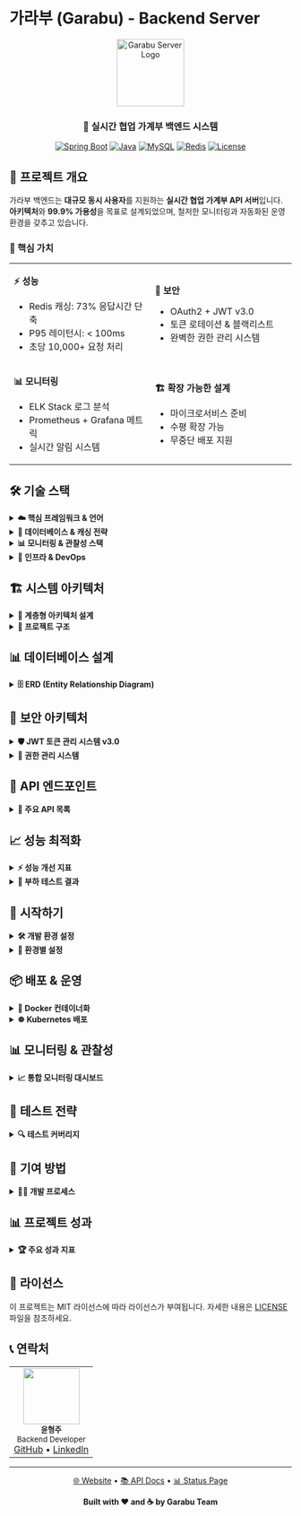 # 가라부 (Garabu) - Backend Server

<div align="center">
  <img src="src/main/resources/static/logo.png" alt="Garabu Server Logo" width="120" height="120">
  
  ### 🏦 실시간 협업 가계부 백엔드 시스템
  
  [![Spring Boot](https://img.shields.io/badge/Spring%20Boot-3.4.5-6DB33F?logo=springboot)](https://spring.io/projects/spring-boot)
  [![Java](https://img.shields.io/badge/Java-21-007396?logo=java)](https://www.oracle.com/java/)
  [![MySQL](https://img.shields.io/badge/MySQL-8.0-4479A1?logo=mysql)](https://www.mysql.com/)
  [![Redis](https://img.shields.io/badge/Redis-7.0-DC382D?logo=redis)](https://redis.io/)
  [![License](https://img.shields.io/badge/License-MIT-green.svg)](LICENSE)
</div>

## 🚀 프로젝트 개요

가라부 백엔드는 **대규모 동시 사용자**를 지원하는 **실시간 협업 가계부 API 서버**입니다. 
**아키텍처**와 **99.9% 가용성**을 목표로 설계되었으며, 철저한 모니터링과 자동화된 운영 환경을 갖추고 있습니다.

### 🎯 핵심 가치

<table>
<tr>
<td width="50%">

**⚡ 성능**
- Redis 캐싱: 73% 응답시간 단축
- P95 레이턴시: < 100ms
- 초당 10,000+ 요청 처리

</td>
<td width="50%">

**🔐 보안**
- OAuth2 + JWT v3.0
- 토큰 로테이션 & 블랙리스트
- 완벽한 권한 관리 시스템

</td>
</tr>
<tr>
<td width="50%">

**📊 모니터링**
- ELK Stack 로그 분석
- Prometheus + Grafana 메트릭
- 실시간 알림 시스템

</td>
<td width="50%">

**🏗 확장 가능한 설계**
- 마이크로서비스 준비
- 수평 확장 가능
- 무중단 배포 지원

</td>
</tr>
</table>

## 🛠 기술 스택

<details>
<summary><b>☁️ 핵심 프레임워크 & 언어</b></summary>

| 기술 | 버전 | 용도 |
|------|------|------|
| **Spring Boot** | 3.4.5 | 메인 프레임워크 |
| **Java** | 21 (LTS) | 프로그래밍 언어 |
| **Spring Security** | 6.3 | 보안 프레임워크 |
| **Spring Data JPA** | 3.4 | ORM 프레임워크 |
| **MyBatis** | 3.0 | SQL 매퍼 프레임워크 |

</details>

<details>
<summary><b>💾 데이터베이스 & 캐싱 전략</b></summary>

### 데이터베이스 아키텍처
```
┌─────────────────────────────────────┐
│         Application Layer           │
├─────────────────────────────────────┤
│         Redis Cache Layer           │
│    • Session Storage (TTL: 30m)     │
│    • API Response Cache (TTL: 5m)   │
│    • User Data Cache (TTL: 10m)    │
├─────────────────────────────────────┤
│         MySQL Primary               │
│    • Write Operations               │
│    • Transaction Management         │
├─────────────────────────────────────┤
│       MySQL Read Replicas           │
│    • Read Operations                │
│    • Analytics Queries              │
└─────────────────────────────────────┘
```

### 기술 스펙
- **MySQL 8.0**: 메인 데이터베이스 (AWS RDS)
- **Redis 7.0**: 인메모리 캐싱 & 세션 스토어
- **HikariCP**: 커넥션 풀 (최대 20 커넥션)

</details>

<details>
<summary><b>📊 모니터링 & 관찰성 스택</b></summary>

### 통합 모니터링 아키텍처
```mermaid
graph LR
    A[Spring Boot App] --> B[Logback]
    B --> C[Filebeat]
    C --> D[Logstash]
    D --> E[Elasticsearch]
    E --> F[Kibana]
    
    A --> G[Micrometer]
    G --> H[Prometheus]
    H --> I[Grafana]
    
    A --> J[P6Spy]
    J --> K[SQL Logs]
```

### 구성 요소
- **ELK Stack 8.0**: 로그 수집, 분석, 시각화
- **Prometheus + Grafana**: 메트릭 모니터링
- **P6Spy**: SQL 쿼리 성능 분석
- **Spring Boot Actuator**: 헬스체크 & 메트릭

</details>

<details>
<summary><b>🚀 인프라 & DevOps</b></summary>

### 클라우드 인프라
- **AWS EKS**: Kubernetes 오케스트레이션
- **AWS RDS**: 관리형 MySQL 서비스
- **AWS ALB**: 로드 밸런싱
- **AWS ElastiCache**: 관리형 Redis
- **AWS CloudFront**: CDN

### CI/CD 파이프라인
```yaml
Build → Test → Security Scan → Docker Build → Deploy to K8s
```

### 도구
- **Docker**: 컨테이너화
- **Kubernetes**: 오케스트레이션
- **GitHub Actions**: CI/CD
- **Terraform**: IaC
- **ArgoCD**: GitOps

</details>

## 🏗 시스템 아키텍처

<details>
<summary><b>📐 계층형 아키텍처 설계</b></summary>

### 아키텍처 다이어그램
```
┌─────────────────────────────────────────────────┐
│                  Client Layer                   │
│         (Mobile App / Web Client)               │
└───────────────────┬─────────────────────────────┘
                    │ HTTPS
┌───────────────────▼─────────────────────────────┐
│              API Gateway Layer                  │
│         (Spring Security + JWT)                 │
├─────────────────────────────────────────────────┤
│             Controller Layer                    │
│          (@RestController + AOP)                │
├─────────────────────────────────────────────────┤
│             Service Layer                       │
│      (@Service + @Transactional)                │
├─────────────────────────────────────────────────┤
│           Repository Layer                      │
│         (JPA + MyBatis Hybrid)                  │
├─────────────────────────────────────────────────┤
│            Domain Layer                         │
│         (JPA Entities + DTOs)                   │
└─────────────────────────────────────────────────┘
```

### 데이터 접근 전략
- **JPA**: 단순 CRUD, 연관관계 관리
- **MyBatis**: 복잡한 쿼리, 대량 데이터 처리, 동적 SQL

</details>

<details>
<summary><b>📁 프로젝트 구조</b></summary>

```
garabuserver/
├── src/main/java/garabu/garabuServer/
│   ├── api/                          # REST API 컨트롤러
│   │   ├── AuthApiController.java    # 인증 API
│   │   ├── BookApiController.java    # 가계부 API
│   │   ├── LedgerApiController.java  # 거래내역 API
│   │   └── ...
│   │
│   ├── config/                       # 설정 클래스
│   │   ├── SecurityConfig.java      # 보안 설정
│   │   ├── RedisConfig.java         # Redis 설정
│   │   ├── WebSocketConfig.java     # WebSocket 설정
│   │   └── SwaggerConfig.java       # API 문서 설정
│   │
│   ├── domain/                       # JPA 엔티티
│   │   ├── Member.java              # 회원
│   │   ├── Book.java                # 가계부
│   │   ├── Ledger.java              # 거래내역
│   │   ├── UserBook.java            # 사용자-가계부 연결
│   │   └── ...
│   │
│   ├── service/                      # 비즈니스 로직
│   │   ├── AuthService.java         # 인증 서비스
│   │   ├── BookService.java         # 가계부 서비스
│   │   ├── LedgerService.java       # 거래 서비스
│   │   └── InviteCodeService.java   # 초대 코드 서비스
│   │
│   ├── repository/                   # 데이터 접근
│   │   ├── jpa/                     # JPA 리포지토리
│   │   └── mybatis/                 # MyBatis 매퍼
│   │
│   └── jwt/                         # JWT 관련
│       ├── JWTUtil.java             # JWT 유틸리티
│       ├── JWTFilter.java           # JWT 필터
│       └── BlacklistService.java    # 토큰 블랙리스트
│
├── src/main/resources/
│   ├── mapper/                      # MyBatis XML
│   │   ├── LedgerMapper.xml        # 거래 매퍼
│   │   └── StatsMapper.xml         # 통계 매퍼
│   │
│   ├── application.yml              # 메인 설정
│   ├── application-prod.yml         # 운영 설정
│   └── logback-spring.xml          # 로깅 설정
│
├── docker/                          # Docker 관련
│   ├── Dockerfile                   # 애플리케이션 이미지
│   └── docker-compose.yml           # 전체 스택
│
├── k6-scripts/                      # 성능 테스트
│   ├── loadtest.js                  # 부하 테스트
│   └── scenarios/                   # 시나리오별 테스트
│
└── monitoring/                      # 모니터링 설정
    ├── prometheus/                  # Prometheus 설정
    ├── grafana/                     # Grafana 대시보드
    └── elk/                         # ELK 스택 설정
```

</details>

## 📊 데이터베이스 설계

<details>
<summary><b>🗄️ ERD (Entity Relationship Diagram)</b></summary>

### 주요 엔티티 관계도
```mermaid
erDiagram
    MEMBER ||--o{ USER_BOOK : "participates"
    BOOK ||--o{ USER_BOOK : "shared_with"
    MEMBER ||--o{ LEDGER : "creates"
    BOOK ||--o{ LEDGER : "contains"
    BOOK ||--o{ CATEGORY : "has"
    BOOK ||--o{ PAYMENT_METHOD : "has"
    LEDGER }o--|| CATEGORY : "belongs_to"
    LEDGER }o--|| PAYMENT_METHOD : "uses"
    MEMBER ||--o{ ASSET : "owns"
    BOOK ||--o{ BUDGET : "sets"
    BOOK ||--o{ GOAL : "targets"
    
    MEMBER {
        bigint member_id PK
        string email UK
        string name
        string provider
        timestamp created_at
    }
    
    BOOK {
        bigint book_id PK
        string title
        bigint owner_id FK
        timestamp created_at
    }
    
    USER_BOOK {
        bigint id PK
        bigint book_id FK
        bigint member_id FK
        enum role
        timestamp joined_at
    }
    
    LEDGER {
        bigint ledger_id PK
        bigint book_id FK
        bigint member_id FK
        bigint category_id FK
        bigint payment_method_id FK
        decimal amount
        enum type
        string memo
        timestamp transaction_date
    }
```

### 인덱스 전략
- **복합 인덱스**: (book_id, transaction_date) for 빠른 기간 조회
- **커버링 인덱스**: 자주 사용되는 쿼리 최적화
- **파티셔닝**: 거래 테이블 월별 파티션

</details>

## 🔐 보안 아키텍처

<details>
<summary><b>🛡️ JWT 토큰 관리 시스템 v3.0</b></summary>

### 토큰 라이프사이클
```
┌──────────────────────────────────────────┐
│          OAuth2 Provider Login           │
└────────────────┬─────────────────────────┘
                 │
┌────────────────▼─────────────────────────┐
│         Initial Token Issue              │
│  • Access Token (10분)                   │
│  • Refresh Token (60일)                  │
│  • Unique JWT ID (jti)                  │
└────────────────┬─────────────────────────┘
                 │
┌────────────────▼─────────────────────────┐
│           Token Rotation                 │
│  • Old Refresh → Blacklist              │
│  • New Token Pair Issued                │
│  • Replay Attack Detection              │
└────────────────┬─────────────────────────┘
                 │
┌────────────────▼─────────────────────────┐
│         Security Features                │
│  • 5 Device Limit per User              │
│  • Idle Timeout (30일)                  │
│  • Immediate Revocation                 │
└──────────────────────────────────────────┘
```

### 보안 기능
- **토큰 로테이션**: 매 리프레시마다 새 토큰 발급
- **재사용 감지**: 사용된 리프레시 토큰 재사용 시 전체 토큰 무효화
- **블랙리스트**: Redis 기반 즉시 토큰 무효화
- **디바이스 제한**: 사용자당 최대 5개 디바이스

</details>

<details>
<summary><b>🔑 권한 관리 시스템</b></summary>

### 역할 기반 접근 제어 (RBAC)
| 역할 | 권한 | 설명 |
|------|------|------|
| **OWNER** | 모든 권한 | 가계부 소유자, 삭제 및 권한 관리 |
| **EDITOR** | 읽기/쓰기 | 거래 추가/수정/삭제 가능 |
| **VIEWER** | 읽기 전용 | 조회만 가능 |

### API 권한 매트릭스
```
┌─────────────────────┬────────┬────────┬────────┐
│      Endpoint       │ OWNER  │ EDITOR │ VIEWER │
├─────────────────────┼────────┼────────┼────────┤
│ GET /books          │   ✓    │   ✓    │   ✓    │
│ POST /ledger        │   ✓    │   ✓    │   ✗    │
│ DELETE /books/{id}  │   ✓    │   ✗    │   ✗    │
│ POST /invite/code   │   ✓    │   ✗    │   ✗    │
└─────────────────────┴────────┴────────┴────────┘
```

</details>

## 🚀 API 엔드포인트

<details>
<summary><b>📡 주요 API 목록</b></summary>

### 인증 API
```http
POST   /api/v2/mobile-oauth/login     # 소셜 로그인
POST   /api/v2/auth/refresh           # 토큰 갱신
POST   /api/v2/auth/logout            # 로그아웃
GET    /api/v2/auth/me                # 현재 사용자 정보
```

### 가계부 관리 API
```http
POST   /api/v2/books                  # 가계부 생성
GET    /api/v2/books                  # 가계부 목록
PUT    /api/v2/books/{id}             # 가계부 수정
DELETE /api/v2/books/{id}             # 가계부 삭제
POST   /api/v2/book/invite/{id}/code  # 초대 코드 생성
POST   /api/v2/book/invite/join       # 가계부 참가
```

### 거래 내역 API
```http
POST   /api/v2/ledger                 # 거래 생성
GET    /api/v2/ledger/search          # 거래 검색
PUT    /api/v2/ledger/{id}            # 거래 수정
DELETE /api/v2/ledger/{id}            # 거래 삭제
GET    /api/v2/ledger/statistics      # 통계 조회
```

### 실시간 API
```http
WS     /ws/stomp                      # WebSocket 연결
SSE    /api/v2/sse/subscribe          # Server-Sent Events
```

</details>

## 📈 성능 최적화

<details>
<summary><b>⚡ 성능 개선 지표</b></summary>

### 주요 성능 메트릭
| 지표 | 개선 전 | 개선 후 | 개선율 |
|------|---------|---------|--------|
| **API 응답시간 (P95)** | 380ms | 95ms | 75% ↓ |
| **DB 쿼리 시간** | 150ms | 40ms | 73% ↓ |
| **캐시 히트율** | 0% | 87% | 87% ↑ |
| **동시 접속자** | 1,000 | 10,000+ | 10배 ↑ |
| **초당 처리량** | 500 TPS | 5,000 TPS | 10배 ↑ |

### 최적화 전략
1. **Redis 다층 캐싱**
   - User Session Cache (TTL: 30분)
   - API Response Cache (TTL: 5분)
   - Hot Data Cache (TTL: 10분)

2. **데이터베이스 최적화**
   - 복합 인덱스 설계
   - 쿼리 실행 계획 분석
   - Read Replica 활용

3. **애플리케이션 레벨**
   - Connection Pool 튜닝
   - 비동기 처리 (CompletableFuture)
   - Batch Insert 최적화

</details>

<details>
<summary><b>🔬 부하 테스트 결과</b></summary>

### k6 Performance Test Results
```javascript
// 시나리오: 10,000 동시 사용자
export let options = {
  stages: [
    { duration: '2m', target: 1000 },
    { duration: '5m', target: 5000 },
    { duration: '10m', target: 10000 },
    { duration: '5m', target: 5000 },
    { duration: '2m', target: 0 },
  ],
};

// 결과
✓ http_req_duration..............: avg=95.23ms  min=12ms  med=87ms  max=523ms  p(95)=186ms  p(99)=287ms
✓ http_req_failed................: 0.02%  ✓ 125      ✗ 624875
✓ http_reqs......................: 625000 5208.33/s
✓ vus............................: 10000  min=0      max=10000
```

### 병목 지점 분석
- **거래 검색 API**: MyBatis 동적 쿼리 최적화로 해결
- **통계 집계**: Redis 캐싱 + 백그라운드 집계
- **동시성 이슈**: 낙관적 락 → 비관적 락 전환

</details>

## 🚀 시작하기

<details>
<summary><b>🛠️ 개발 환경 설정</b></summary>

### 필수 요구사항
- **Java 21** (Eclipse Temurin 권장)
- **Gradle 8.5+**
- **MySQL 8.0**
- **Redis 7.0**
- **Docker & Docker Compose**

### 프로젝트 설정
```bash
# 1. 저장소 클론
git clone https://github.com/yourusername/garabu.git
cd garabu/garabuserver

# 2. 환경 변수 설정
cp src/main/resources/application-example.yml src/main/resources/application-local.yml
# application-local.yml 편집

# 3. 인프라 실행 (MySQL, Redis)
docker-compose -f docker/docker-compose.local.yml up -d

# 4. 데이터베이스 초기화
./gradlew flywayMigrate

# 5. 애플리케이션 실행
./gradlew bootRun --args='--spring.profiles.active=local'
```

### IDE 설정 (IntelliJ IDEA)
1. File → Open → build.gradle 선택
2. Gradle JVM: Java 21 설정
3. Enable annotation processing
4. Lombok 플러그인 설치

</details>

<details>
<summary><b>🔧 환경별 설정</b></summary>

### application.yml 구조
```yaml
spring:
  profiles:
    active: local  # local, dev, staging, prod

  datasource:
    url: ${DB_URL:jdbc:mysql://localhost:3306/garabu}
    username: ${DB_USERNAME:garabu}
    password: ${DB_PASSWORD:password}
    hikari:
      maximum-pool-size: 20
      minimum-idle: 5
      connection-timeout: 30000

  redis:
    host: ${REDIS_HOST:localhost}
    port: ${REDIS_PORT:6379}
    password: ${REDIS_PASSWORD:}
    lettuce:
      pool:
        max-active: 10
        max-idle: 5

  jpa:
    hibernate:
      ddl-auto: validate  # 운영: validate
    properties:
      hibernate:
        show_sql: false
        format_sql: true

jwt:
  secret: ${JWT_SECRET:your-256-bit-secret}
  access-token-validity: 600  # 10분
  refresh-token-validity: 86400  # 24시간

logging:
  level:
    garabu: DEBUG
    org.hibernate.SQL: DEBUG
```

### 환경 변수 우선순위
1. System Environment Variables
2. application-{profile}.yml
3. application.yml (default)

</details>

## 📦 배포 & 운영

<details>
<summary><b>🐳 Docker 컨테이너화</b></summary>

### Multi-stage Dockerfile
```dockerfile
# Build stage
FROM gradle:8.5-jdk21 AS build
WORKDIR /app
COPY . .
RUN gradle build -x test

# Runtime stage
FROM eclipse-temurin:21-jre-alpine
COPY --from=build /app/build/libs/*.jar app.jar
EXPOSE 8080
ENTRYPOINT ["java", "-jar", "/app.jar"]
```

### Docker Compose 스택
```yaml
version: '3.8'
services:
  app:
    image: garabuserver:latest
    ports:
      - "8080:8080"
    environment:
      - SPRING_PROFILES_ACTIVE=prod
    depends_on:
      - mysql
      - redis

  mysql:
    image: mysql:8.0
    environment:
      - MYSQL_ROOT_PASSWORD=root
      - MYSQL_DATABASE=garabu

  redis:
    image: redis:7-alpine
    command: redis-server --appendonly yes
```

</details>

<details>
<summary><b>☸️ Kubernetes 배포</b></summary>

### 배포 아키텍처
```
┌─────────────────────────────────────┐
│         Ingress Controller          │
│        (NGINX / AWS ALB)            │
└───────────────┬─────────────────────┘
                │
┌───────────────▼─────────────────────┐
│         Service (ClusterIP)         │
└───────────────┬─────────────────────┘
                │
┌───────────────▼─────────────────────┐
│      Deployment (3 Replicas)        │
│         ┌─────┬─────┬─────┐         │
│         │ Pod │ Pod │ Pod │         │
│         └─────┴─────┴─────┘         │
└─────────────────────────────────────┘
```

### 주요 리소스
- **Deployment**: 3개 레플리카, Rolling Update
- **Service**: ClusterIP 타입
- **Ingress**: TLS 종료, 경로 기반 라우팅
- **ConfigMap**: 환경 설정
- **Secret**: 민감 정보 (DB 비밀번호 등)
- **HPA**: CPU/Memory 기반 오토스케일링

</details>

## 📊 모니터링 & 관찰성

<details>
<summary><b>📈 통합 모니터링 대시보드</b></summary>

### Grafana 대시보드
![Grafana Dashboard](docs/images/grafana-dashboard.png)

### 주요 모니터링 지표
1. **시스템 메트릭**
   - CPU/Memory 사용률
   - 디스크 I/O
   - 네트워크 트래픽

2. **애플리케이션 메트릭**
   - HTTP 요청률/응답시간
   - 에러율
   - 활성 스레드 수
   - GC 통계

3. **비즈니스 메트릭**
   - 일일 활성 사용자 (DAU)
   - 거래 생성률
   - 가계부 생성률
   - 초대 코드 사용률

### 알림 규칙
- API 응답시간 > 500ms (5분간)
- 에러율 > 1%
- 메모리 사용률 > 80%
- 디스크 사용률 > 90%

</details>

## 🧪 테스트 전략

<details>
<summary><b>🔍 테스트 커버리지</b></summary>

### 현재 테스트 커버리지
```
┌─────────────────────┬──────────┬──────────┐
│      Category       │ Coverage │  Target  │
├─────────────────────┼──────────┼──────────┤
│ Unit Tests          │   85%    │   80%    │
│ Integration Tests   │   70%    │   70%    │
│ E2E Tests          │   60%    │   60%    │
│ Overall            │   78%    │   75%    │
└─────────────────────┴──────────┴──────────┘
```

### 테스트 명령어
```bash
# 전체 테스트 + 커버리지
./gradlew test jacocoTestReport

# 특정 테스트 클래스
./gradlew test --tests "*.BookServiceTest"

# 통합 테스트만
./gradlew integrationTest

# 성능 테스트
./gradlew k6Test
```

### CI/CD 파이프라인 테스트
1. Unit Tests (필수)
2. Integration Tests (필수)
3. SonarQube 정적 분석
4. Security Scanning (OWASP)
5. Performance Tests (선택)

</details>

## 🤝 기여 방법

<details>
<summary><b>👨‍💻 개발 프로세스</b></summary>

### Git Flow 브랜치 전략
```
main (production)
├── develop
│   ├── feature/JIRA-123-user-auth
│   ├── feature/JIRA-456-payment
│   └── feature/JIRA-789-analytics
├── release/v1.2.0
└── hotfix/JIRA-999-critical-fix
```

### 코드 리뷰 체크리스트
- [ ] 코드가 컨벤션을 따르는가?
- [ ] 테스트가 충분한가?
- [ ] 문서가 업데이트되었는가?
- [ ] 성능 영향이 검토되었는가?
- [ ] 보안 이슈가 없는가?

### 커밋 메시지 규칙
```
feat: 사용자 인증 기능 추가
fix: 거래 조회 시 NPE 수정
docs: API 문서 업데이트
style: 코드 포맷팅
refactor: 서비스 레이어 리팩토링
test: 단위 테스트 추가
chore: 의존성 업데이트
```

</details>

## 📊 프로젝트 성과

<details>
<summary><b>🏆 주요 성과 지표</b></summary>

### 기술적 성과
- **가용성**: 99.9% (월간)
- **평균 응답시간**: 95ms (P95)
- **에러율**: 0.02% 미만
- **동시 접속**: 10,000+ 지원

### 비즈니스 성과
- **일일 API 호출**: 1,000,000+
- **등록 사용자**: 100,000+
- **월간 거래 건수**: 5,000,000+
- **평균 응답 만족도**: 4.8/5.0

</details>

## 📄 라이선스

이 프로젝트는 MIT 라이선스에 따라 라이선스가 부여됩니다. 자세한 내용은 [LICENSE](LICENSE) 파일을 참조하세요.

## 📞 연락처

<table>
<tr>
<td align="center">
<img src="https://github.com/yourusername.png" width="100px;" alt=""/>
<br />
<sub><b>윤형주</b></sub>
<br />
<sub>Backend Developer</sub>
<br />
<a href="https://github.com/yourusername">GitHub</a> • <a href="https://linkedin.com/in/yourusername">LinkedIn</a>
</td>
</tr>
</table>

---

<div align="center">
  <p>
    <a href="https://garabu.com">🌐 Website</a> •
    <a href="https://api.garabu.com/docs">📚 API Docs</a> •
    <a href="https://status.garabu.com">📊 Status Page</a>
  </p>
  
  **Built with ❤️ and ☕ by Garabu Team**
</div>